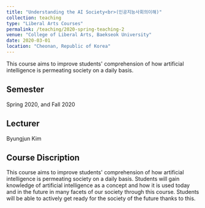 ```yaml
---
title: "Understanding the AI Society<br>(인공지능사회의이해)"
collection: teaching
type: "Liberal Arts Courses"
permalink: /teaching/2020-spring-teaching-2
venue: "College of Liberal Arts, Baekseok University"
date: 2020-03-01
location: "Cheonan, Republic of Korea"
---
```


This course aims to improve students' comprehension of how artificial intelligence is permeating society on a daily basis.

## Semester
Spring 2020, and Fall 2020

## Lecturer
Byungjun Kim

## Course Discription
This course aims to improve students' comprehension of how artificial intelligence is permeating society on a daily basis. Students will gain knowledge of artificial intelligence as a concept and how it is used today and in the future in many facets of our society through this course. Students will be able to actively get ready for the society of the future thanks to this.